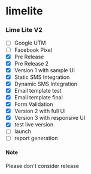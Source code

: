 # limelite

### Lime Lite V2

- [ ] Google UTM
- [ ] Facebook Pixel
- [x] Pre Release
- [x] Pre Release 2
- [x] Version 1 with sample UI
- [x] Static SMS Integration
- [x] Dynamic SMS Integration
- [x] Email template test
- [x] Email template final
- [x] Form Validation
- [x] Version 2 with full UI
- [x] Version 3 with responsive UI
- [x] test live version
- [ ] launch
- [ ] report generation

#### Note
 Please don't consider release 
